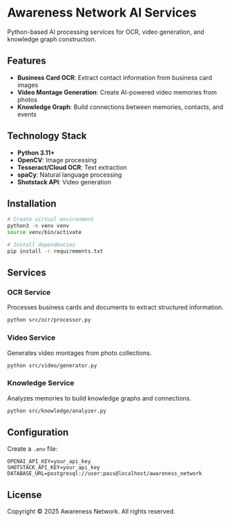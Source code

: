 # Awareness Network AI Services

Python-based AI processing services for OCR, video generation, and knowledge graph construction.

## Features

- **Business Card OCR**: Extract contact information from business card images
- **Video Montage Generation**: Create AI-powered video memories from photos
- **Knowledge Graph**: Build connections between memories, contacts, and events

## Technology Stack

- **Python 3.11+**
- **OpenCV**: Image processing
- **Tesseract/Cloud OCR**: Text extraction
- **spaCy**: Natural language processing
- **Shotstack API**: Video generation

## Installation

```bash
# Create virtual environment
python3 -m venv venv
source venv/bin/activate

# Install dependencies
pip install -r requirements.txt
```

## Services

### OCR Service

Processes business cards and documents to extract structured information.

```bash
python src/ocr/processor.py
```

### Video Service

Generates video montages from photo collections.

```bash
python src/video/generator.py
```

### Knowledge Service

Analyzes memories to build knowledge graphs and connections.

```bash
python src/knowledge/analyzer.py
```

## Configuration

Create a `.env` file:

```
OPENAI_API_KEY=your_api_key
SHOTSTACK_API_KEY=your_api_key
DATABASE_URL=postgresql://user:pass@localhost/awareness_network
```

## License

Copyright © 2025 Awareness Network. All rights reserved.
